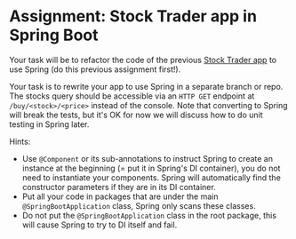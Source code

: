 # Assignment: Stock Trader app in Spring Boot

Your task will be to refactor the code of the previous [Stock Trader app](../design-patterns/stock-trader-DI-mocking.md) to use Spring (do this previous assignment first!).

Your task is to rewrite your app to use Spring in a separate branch or repo. The stocks query should be accessible via an `HTTP GET` endpoint at `/buy/<stock>/<price>` instead of the console. Note that converting to Spring will break the tests, but it's OK for now we will discuss how to do unit testing in Spring later.

Hints:
 * Use `@Component` or its sub-annotations to instruct Spring to create an instance at the beginning (= put it in Spring's DI container), you do not need to instantiate your components. Spring will automatically find the constructor parameters if they are in its DI container.
 * Put all your code in packages that are under the main `@SpringBootApplication` class, Spring only scans these classes.
 * Do not put the `@SpringBootApplication` class in the root package, this will cause Spring to try to DI itself and fail.